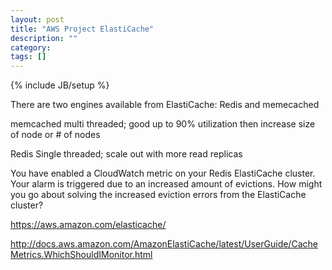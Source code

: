 ```yaml
---
layout: post
title: "AWS Project ElastiCache"
description: ""
category: 
tags: []
---
```

{% include JB/setup %}


There are two engines available from ElastiCache: Redis and memecached

memcached
multi threaded; good up to 90% utilization then increase size of node or # of nodes

Redis 
Single threaded; scale out with more read replicas



You have enabled a CloudWatch metric on your Redis ElastiCache cluster. Your alarm is
triggered due to an increased amount of evictions. How might you go about solving the increased
eviction errors from the ElastiCache cluster?


https://aws.amazon.com/elasticache/

http://docs.aws.amazon.com/AmazonElastiCache/latest/UserGuide/CacheMetrics.WhichShouldIMonitor.html